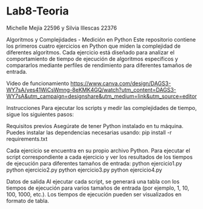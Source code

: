 # Lab8-Teoria
Michelle Mejía 22596 y  Silvia Illescas 22376


Algoritmos y Complejidades - Medición en Python
Este repositorio contiene los primeros cuatro ejercicios en Python que miden la complejidad de diferentes algoritmos. Cada ejercicio está diseñado para analizar el comportamiento de tiempo de ejecución de algoritmos específicos y compararlos mediante perfiles de rendimiento para diferentes tamaños de entrada.

Video de funcionamiento 
https://www.canva.com/design/DAGS3-WY7sA/yes41WiCsWmng-8eKMK4GQ/watch?utm_content=DAGS3-WY7sA&utm_campaign=designshare&utm_medium=link&utm_source=editor

Instrucciones
Para ejecutar los scripts y medir las complejidades de tiempo, sigue los siguientes pasos:

Requisitos previos
Asegúrate de tener Python instalado en tu máquina. Puedes instalar las dependencias necesarias usando:
pip install -r requirements.txt

Cada ejercicio se encuentra en su propio archivo Python. Para ejecutar el script correspondiente a cada ejercicio y ver los resultados de los tiempos de ejecución para diferentes tamaños de entrada:
python ejercicio1.py
python ejercicio2.py
python ejercicio3.py
python ejercicio4.py

Datos de salida
Al ejecutar cada script, se generará una tabla con los tiempos de ejecución para varios tamaños de entrada (por ejemplo, 1, 10, 100, 1000, etc.). Los tiempos de ejecución pueden ser visualizados en formato de tabla.
